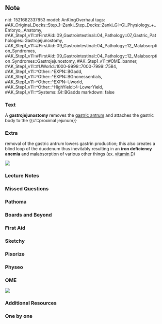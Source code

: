 ## Note
nid: 1521682337853
model: AnKingOverhaul
tags: #AK_Original_Decks::Step_1::Zanki_Step_Decks::Zanki_GI::GI_Physiology_+_Embryo,_Anatomy, #AK_Step1_v11::#FirstAid::09_Gastrointestinal::04_Pathology::07_Gastric_Pathologies::Gastrojejunostomy, #AK_Step1_v11::#FirstAid::09_Gastrointestinal::04_Pathology::12_Malabsorption_Syndromes, #AK_Step1_v11::#FirstAid::09_Gastrointestinal::04_Pathology::12_Malabsorption_Syndromes::Gastrojejunostomy, #AK_Step1_v11::#OME_banner, #AK_Step1_v11::#UWorld::1000-9999::7000-7999::7584, #AK_Step1_v11::^Other::^EXPN::BGadd, #AK_Step1_v11::^Other::^EXPN::BGnonessentials, #AK_Step1_v11::^Other::^EXPN::Uworld, #AK_Step1_v11::^Other::^HighYield::4-LowerYield, #AK_Step1_v11::^Systems::GI::BGadds
markdown: false

### Text
A <b>gastrojejunostomy</b> removes the <u>gastric antrum</u> and
attaches the gastric body to the {{c1::proximal jejunum}}

### Extra
removal of the gastric antrum lowers gastrin production; this also
creates a blind loop of the duodenum thus inevitably resulting in
an <b>iron deficiency anemia</b> and malabsorption of various other
things (ex. <u>vitamin D</u>)
<div><img src="paste-73903502262273.jpg"></div>

### Lecture Notes


### Missed Questions


### Pathoma


### Boards and Beyond


### First Aid


### Sketchy


### Pixorize


### Physeo


### OME
<div class="ome-widget">
  <a href="https://onlinemeded.org?ref=anki"><img src=
  "_OME_AnkiFlashcards_General_7.png"></a>
</div>

### Additional Resources


### One by one

